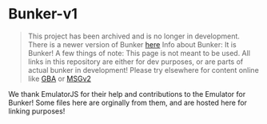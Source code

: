 # Bunker-v1
> This project has been archived and is no longer in development. There is a newer version of Bunker [here](https://github.com/bunkerweb/bunker)
Info about Bunker: It is Bunker! A few things of note: 
This page is not meant to be used. All links in this repository are either for dev purposes, or are parts of actual bunker in development! Please try elsewhere for content online like [GBA](https://cattn.github.io/gba) or [MSGv2](https://cattn.github.io/msgv2)

We thank EmulatorJS for their help and contributions to the Emulator for Bunker! Some files here are orginally from them, and are hosted here for linking purposes!

